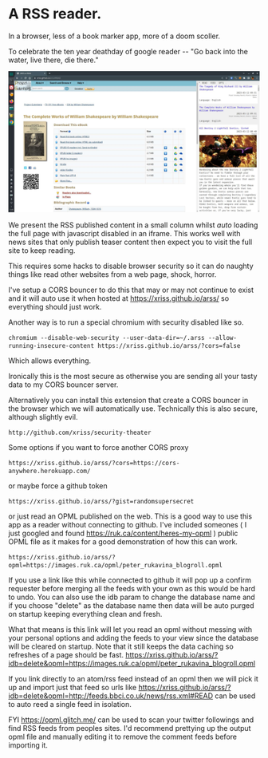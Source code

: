 
# A RSS reader.

In a browser, less of a book marker app, more of a doom scoller.

To celebrate the ten year deathday of google reader -- "Go back into the water, live there, die there."

![Screenshot](plated/source/img/arss_shot.jpg)

We present the RSS published content in a small column whilst *auto* 
loading the full page with javascript disabled in an iframe. This works 
well with news sites that only publish teaser content then expect you 
to visit the full site to keep reading.

This requires some hacks to disable browser security so it can do 
naughty things like read other websites from a web page, shock, horror.

I've setup a CORS bouncer to do this that may or may not continue to 
exist and it will auto use it when hosted at 
https://xriss.github.io/arss/ so everything should just work.

Another way is to run a special chromium with security disabled like 
so.

	chromium --disable-web-security --user-data-dir=~/.arss --allow-running-insecure-content https://xriss.github.io/arss/?cors=false

Which allows everything.

Ironically this is the most secure as otherwise you are sending all 
your tasty data to my CORS bouncer server.

Alternatively you can install this extension that create a CORS bouncer 
in the browser which we will automatically use. Technically this is 
also secure, although slightly evil.

	http://github.com/xriss/security-theater

Some options if you want to force another CORS proxy

	https://xriss.github.io/arss/?cors=https://cors-anywhere.herokuapp.com/
	
or maybe force a github token

	https://xriss.github.io/arss/?gist=randomsupersecret

or just read an OPML published on the web. This is a good way to use 
this app as a reader without connecting to github. I've included 
someones ( I just googled and found 
https://ruk.ca/content/heres-my-opml ) public OPML file as it makes for 
a good demonstration of how this can work.

	https://xriss.github.io/arss/?opml=https://images.ruk.ca/opml/peter_rukavina_blogroll.opml

If you use a link like this while connected to github it will pop up a 
confirm requester before merging all the feeds with your own as this 
would be hard to undo. You can also use the idb param to change the 
database name and if you choose "delete" as the database name then data 
will be auto purged on startup keeping everything clean and fresh.

What that means is this link will let you read an opml without messing 
with your personal options and adding the feeds to your view since the 
database will be cleared on startup. Note that it still keeps the data 
caching so refreshes of a page should be fast. 
https://xriss.github.io/arss/?idb=delete&opml=https://images.ruk.ca/opml/peter_rukavina_blogroll.opml

If you link directly to an atom/rss feed instead of an opml then we 
will pick it up and import just that feed so urls like 
https://xriss.github.io/arss/?idb=delete&opml=http://feeds.bbci.co.uk/news/rss.xml#READ 
can be used to auto reed a single feed in isolation.


FYI https://opml.glitch.me/ can be used to scan your twitter followings 
and find RSS feeds from peoples sites. I'd recommend prettying up the 
output opml file and manually editing it to remove the comment feeds 
before importing it.


